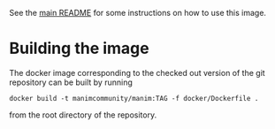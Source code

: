 See the [main README](https://github.com/ManimCommunity/manim/blob/main/README.md) for some instructions on how to use this image.

# Building the image
The docker image corresponding to the checked out version of the git repository
can be built by running
```
docker build -t manimcommunity/manim:TAG -f docker/Dockerfile .
```
from the root directory of the repository.